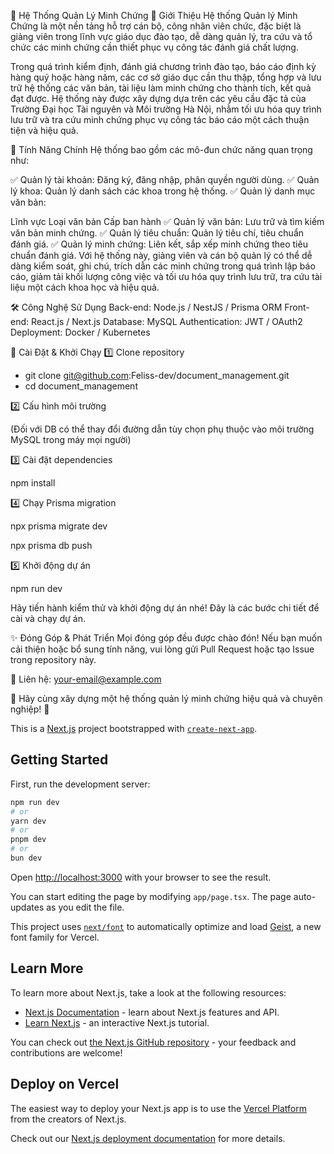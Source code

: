 📌 Hệ Thống Quản Lý Minh Chứng
🔹 Giới Thiệu
Hệ thống Quản lý Minh Chứng là một nền tảng hỗ trợ cán bộ, công nhân viên chức, đặc biệt là giảng viên trong lĩnh vực giáo dục đào tạo, dễ dàng quản lý, tra cứu và tổ chức các minh chứng cần thiết phục vụ công tác đánh giá chất lượng.

Trong quá trình kiểm định, đánh giá chương trình đào tạo, báo cáo định kỳ hàng quý hoặc hàng năm, các cơ sở giáo dục cần thu thập, tổng hợp và lưu trữ hệ thống các văn bản, tài liệu làm minh chứng cho thành tích, kết quả đạt được. Hệ thống này được xây dựng dựa trên các yêu cầu đặc tả của Trường Đại học Tài nguyên và Môi trường Hà Nội, nhằm tối ưu hóa quy trình lưu trữ và tra cứu minh chứng phục vụ công tác báo cáo một cách thuận tiện và hiệu quả.

🚀 Tính Năng Chính
Hệ thống bao gồm các mô-đun chức năng quan trọng như:

✅ Quản lý tài khoản: Đăng ký, đăng nhập, phân quyền người dùng.
✅ Quản lý khoa: Quản lý danh sách các khoa trong hệ thống.
✅ Quản lý danh mục văn bản:

Lĩnh vực
Loại văn bản
Cấp ban hành
✅ Quản lý văn bản: Lưu trữ và tìm kiếm văn bản minh chứng.
✅ Quản lý tiêu chuẩn: Quản lý tiêu chí, tiêu chuẩn đánh giá.
✅ Quản lý minh chứng: Liên kết, sắp xếp minh chứng theo tiêu chuẩn đánh giá.
Với hệ thống này, giảng viên và cán bộ quản lý có thể dễ dàng kiểm soát, ghi chú, trích dẫn các minh chứng trong quá trình lập báo cáo, giảm tải khối lượng công việc và tối ưu hóa quy trình lưu trữ, tra cứu tài liệu một cách khoa học và hiệu quả.

🛠 Công Nghệ Sử Dụng
Back-end: Node.js / NestJS / Prisma ORM
Front-end: React.js / Next.js
Database: MySQL
Authentication: JWT / OAuth2
Deployment: Docker / Kubernetes

📌 Cài Đặt & Khởi Chạy
1️⃣ Clone repository

- git clone git@github.com:Feliss-dev/document_management.git
- cd document_management

2️⃣ Cấu hình môi trường


(Đối với DB có thể thay đổi đường dẫn tùy chọn phụ thuộc vào môi trường MySQL trong máy mọi người)

3️⃣ Cài đặt dependencies

npm install

4️⃣ Chạy Prisma migration

npx prisma migrate dev 

npx prisma db push

5️⃣ Khởi động dự án

npm run dev

Hãy tiến hành kiểm thử và khởi động dự án nhé! Đây là các bước chi tiết để cài và chạy dự án.

✨ Đóng Góp & Phát Triển
Mọi đóng góp đều được chào đón! Nếu bạn muốn cải thiện hoặc bổ sung tính năng, vui lòng gửi Pull Request hoặc tạo Issue trong repository này.

📩 Liên hệ: your-email@example.com

🚀 Hãy cùng xây dựng một hệ thống quản lý minh chứng hiệu quả và chuyên nghiệp! 🚀


This is a [Next.js](https://nextjs.org) project bootstrapped with [`create-next-app`](https://nextjs.org/docs/app/api-reference/cli/create-next-app).

## Getting Started

First, run the development server:

```bash
npm run dev
# or
yarn dev
# or
pnpm dev
# or
bun dev
```

Open [http://localhost:3000](http://localhost:3000) with your browser to see the result.

You can start editing the page by modifying `app/page.tsx`. The page auto-updates as you edit the file.

This project uses [`next/font`](https://nextjs.org/docs/app/building-your-application/optimizing/fonts) to automatically optimize and load [Geist](https://vercel.com/font), a new font family for Vercel.

## Learn More

To learn more about Next.js, take a look at the following resources:

- [Next.js Documentation](https://nextjs.org/docs) - learn about Next.js features and API.
- [Learn Next.js](https://nextjs.org/learn) - an interactive Next.js tutorial.

You can check out [the Next.js GitHub repository](https://github.com/vercel/next.js) - your feedback and contributions are welcome!

## Deploy on Vercel

The easiest way to deploy your Next.js app is to use the [Vercel Platform](https://vercel.com/new?utm_medium=default-template&filter=next.js&utm_source=create-next-app&utm_campaign=create-next-app-readme) from the creators of Next.js.

Check out our [Next.js deployment documentation](https://nextjs.org/docs/app/building-your-application/deploying) for more details.
